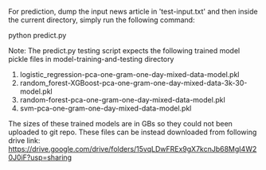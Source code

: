 For prediction, dump the input news article in 'test-input.txt' and then inside the current directory, simply run the following command:

python predict.py

Note: The predict.py testing script expects the following trained model pickle files in model-training-and-testing directory
1. logistic_regression-pca-one-gram-one-day-mixed-data-model.pkl
2. random_forest-XGBoost-pca-one-gram-one-day-mixed-data-3k-30-model.pkl
3. random-forest-pca-one-gram-one-day-mixed-data-model.pkl
4. svm-pca-one-gram-one-day-mixed-data-model.pkl

The sizes of these trained models are in GBs so they could not been uploaded to git repo. These files can be instead downloaded from following drive link:
https://drive.google.com/drive/folders/15vqLDwFREx9gX7kcnJb68MgI4W20J0iF?usp=sharing
